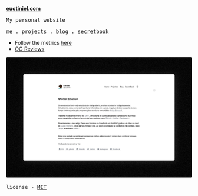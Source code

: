 
**[euotiniel.com](https://euotiniel.com)**

 <samp>My personal website</samp>

<p align="">
  <samp>
    <a href="https://euotiniel.com/">me</a> .
    <a href="https://euotiniel.com/projects">projects</a> .
    <a href="https://euotiniel.com/blog">blog</a> .
    <a href="https://euotiniel.com/secretbook">secretbook</a> 
  </samp>
</p>

- Follow the metrics <a href="https://pagespeed.web.dev/analysis/https-euotiniel-com/9pk8zy658m?form_factor=desktop">here</a>
- <a href="https://www.opengraph.xyz/url/https%3A%2F%2Feuotiniel.com%2F" targe>OG Reviews</a>

<img src="/public/image/cover-md.png" alt="cover" />



<samp>license - <a href='./LICENSE'>MIT</a></samp>
